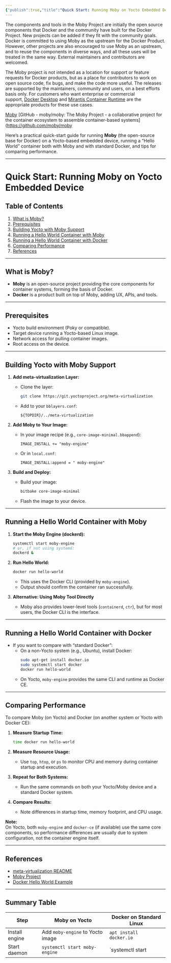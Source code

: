 ```yaml
---
{"publish":true,"title":"Quick Start: Running Moby on Yocto Embedded Device","description":"What is inside docker engine","created":"2025-07-02T11:41:58.749+02:00","modified":"2025-07-07T13:02:43.310+02:00","tags":["docker"],"cssclasses":""}
---
```



The components and tools in the Moby Project are initially the open source components that Docker and the community have built for the Docker Project. New projects can be added if they fit with the community goals. Docker is committed to using Moby as the upstream for the Docker Product. However, other projects are also encouraged to use Moby as an upstream, and to reuse the components in diverse ways, and all these uses will be treated in the same way. External maintainers and contributors are welcomed.

The Moby project is not intended as a location for support or feature requests for Docker products, but as a place for contributors to work on open source code, fix bugs, and make the code more useful. The releases are supported by the maintainers, community and users, on a best efforts basis only. For customers who want enterprise or commercial support, [Docker Desktop](https://www.docker.com/products/docker-desktop/) and [Mirantis Container Runtime](https://www.mirantis.com/software/mirantis-container-runtime/) are the appropriate products for these use cases.

[Moby](https://mobyproject.org)
[GitHub - moby/moby: The Moby Project - a collaborative project for the container ecosystem to assemble container-based systems](https://github.com/moby/moby

Here’s a practical quick-start guide for running **Moby** (the open-source base for Docker) on a Yocto-based embedded device, running a “Hello World” container both with Moby and with standard Docker, and tips for comparing performance.

---

# Quick Start: Running Moby on Yocto Embedded Device

## Table of Contents

1. [What is Moby?](#what-is-moby)
2. [Prerequisites](#prerequisites)
3. [Building Yocto with Moby Support](#building-yocto-with-moby-support)
4. [Running a Hello World Container with Moby](#running-a-hello-world-container-with-moby)
5. [Running a Hello World Container with Docker](#running-a-hello-world-container-with-docker)
6. [Comparing Performance](#comparing-performance)
7. [References](#references)

---

## What is Moby?

- **Moby** is an open-source project providing the core components for container systems, forming the basis of Docker.
- **Docker** is a product built on top of Moby, adding UX, APIs, and tools.

---

## Prerequisites

- Yocto build environment (Poky or compatible).
- Target device running a Yocto-based Linux image.
- Network access for pulling container images.
- Root access on the device.

---

## Building Yocto with Moby Support

1. **Add meta-virtualization Layer:**
   - Clone the layer:
     ```sh
     git clone https://git.yoctoproject.org/meta-virtualization
     ```
   - Add to your `bblayers.conf`:
     ```
     ${TOPDIR}/../meta-virtualization
     ```

2. **Add Moby to Your Image:**
   - In your image recipe (e.g., `core-image-minimal.bbappend`):
     ```
     IMAGE_INSTALL += "moby-engine"
     ```
   - Or in `local.conf`:
     ```
     IMAGE_INSTALL:append = " moby-engine"
     ```

3. **Build and Deploy:**
   - Build your image:
     ```sh
     bitbake core-image-minimal
     ```
   - Flash the image to your device.

---

## Running a Hello World Container with Moby

1. **Start the Moby Engine (dockerd):**
   ```sh
   systemctl start moby-engine
   # or, if not using systemd:
   dockerd &
   ```

2. **Run Hello World:**
   ```sh
   docker run hello-world
   ```
   - This uses the Docker CLI (provided by `moby-engine`).
   - Output should confirm the container ran successfully.

3. **Alternative: Using Moby Tool Directly**
   - Moby also provides lower-level tools (`containerd`, `ctr`), but for most users, the Docker CLI is the interface.

---

## Running a Hello World Container with Docker

- If you want to compare with “standard Docker”:
  - On a non-Yocto system (e.g., Ubuntu), install Docker:
    ```sh
    sudo apt-get install docker.io
    sudo systemctl start docker
    docker run hello-world
    ```
  - On Yocto, `moby-engine` provides the same CLI and runtime as Docker CE.

---

## Comparing Performance

To compare Moby (on Yocto) and Docker (on another system or Yocto with Docker CE):

1. **Measure Startup Time:**
   ```sh
   time docker run hello-world
   ```

2. **Measure Resource Usage:**
   - Use `top`, `htop`, or `ps` to monitor CPU and memory during container startup and execution.

3. **Repeat for Both Systems:**
   - Run the same commands on both your Yocto/Moby device and a standard Docker system.

4. **Compare Results:**
   - Note differences in startup time, memory footprint, and CPU usage.

**Note:**  
On Yocto, both `moby-engine` and `docker-ce` (if available) use the same core components, so performance differences are usually due to system configuration, not the container engine itself.

---

## References

- [meta-virtualization README](https://git.yoctoproject.org/meta-virtualization/tree/README)
- [Moby Project](https://mobyproject.org/)
- [Docker Hello World Example](https://hub.docker.com/_/hello-world)

---

## Summary Table

| Step                | Moby on Yocto                      | Docker on Standard Linux         |
|---------------------|------------------------------------|----------------------------------|
| Install engine      | Add `moby-engine` to Yocto image   | `apt install docker.io`          |
| Start daemon        | `systemctl start moby-engine`      | `systemctl start